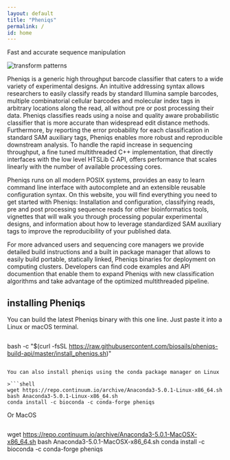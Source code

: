 ```yaml
---
layout: default
title: "Pheniqs"
permalink: /
id: home
---
```


Fast and accurate sequence manipulation

![transform patterns](/pheniqs/assets/img/transform_patterns.png)

Pheniqs is a generic high throughput barcode classifier that caters to a wide variety of experimental designs. An intuitive addressing syntax allows researchers to easily classify reads by standard Illumina sample barcodes, multiple combinatorial cellular barcodes and molecular index tags in arbitrary locations along the read, all without pre or post processing their data. Pheniqs classifies reads using a noise and quality aware probabilistic classifier that is more accurate than widespread edit distance methods. Furthermore, by reporting the error probability for each classification in standard SAM auxiliary tags, Pheniqs enables more robust and reproducible downstream analysis. To handle the rapid increase in sequencing throughput, a fine tuned multithreaded C++ implementation, that directly interfaces with the low level HTSLib C API, offers performance that scales linearly with the number of available processing cores.

Pheniqs runs on all modern POSIX systems, provides an easy to learn command line interface with autocomplete and an extensible reusable configuration syntax. On this website, you will find everything you need to get started with Pheniqs: Installation and configuration, classifying reads, pre and post processing sequence reads for other bioinformatics tools, vignettes that will walk you through processing popular experimental designs, and information about how to leverage standardized SAM auxiliary tags to improve the reproducibility of your published data.

For more advanced users and sequencing core managers we provide detailed build instructions and a built in package manager that allows to easily build portable, statically linked, Pheniqs binaries for deployment on computing clusters. Developers can find code examples and API documention that enable them to expand Pheniqs with new classification algorithms and take advantage of the optimized multithreaded pipeline.

## installing Pheniqs

You can build the latest Pheniqs binary with this one line. Just paste it into a Linux or macOS terminal.

>```shell
bash -c "$(curl -fsSL https://raw.githubusercontent.com/biosails/pheniqs-build-api/master/install_pheniqs.sh)"
```

You can also install pheniqs using the conda package manager on Linux

>```shell
wget https://repo.continuum.io/archive/Anaconda3-5.0.1-Linux-x86_64.sh
bash Anaconda3-5.0.1-Linux-x86_64.sh
conda install -c bioconda -c conda-forge pheniqs
```

Or MacOS
>```shell
wget https://repo.continuum.io/archive/Anaconda3-5.0.1-MacOSX-x86_64.sh
bash Anaconda3-5.0.1-MacOSX-x86_64.sh
conda install -c bioconda -c conda-forge pheniqs
```
